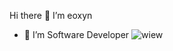 Hi there 👋 I’m eoxyn
 - 👀 I’m Software Developer
                    ![wiew](https://visitor-badge.laobi.icu/badge?page_id=page.id)

